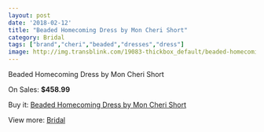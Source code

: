 ```yaml
---
layout: post
date: '2018-02-12'
title: "Beaded Homecoming Dress by Mon Cheri Short"
category: Bridal
tags: ["brand","cheri","beaded","dresses","dress"]
image: http://img.transblink.com/19083-thickbox_default/beaded-homecoming-dress-by-mon-cheri-short.jpg
---
```

Beaded Homecoming Dress by Mon Cheri Short

On Sales: **$458.99**
<a href="https://www.transblink.com/en/bridal/5965-beaded-homecoming-dress-by-mon-cheri-short.html"><amp-img layout="responsive" width="600" height="600" src="//img.transblink.com/19083-thickbox_default/beaded-homecoming-dress-by-mon-cheri-short.jpg" alt="Beaded Homecoming Dress by Mon Cheri Short 0" /></a>
<a href="https://www.transblink.com/en/bridal/5965-beaded-homecoming-dress-by-mon-cheri-short.html"><amp-img layout="responsive" width="600" height="600" src="//img.transblink.com/19085-thickbox_default/beaded-homecoming-dress-by-mon-cheri-short.jpg" alt="Beaded Homecoming Dress by Mon Cheri Short 1" /></a>
<a href="https://www.transblink.com/en/bridal/5965-beaded-homecoming-dress-by-mon-cheri-short.html"><amp-img layout="responsive" width="600" height="600" src="//img.transblink.com/19084-thickbox_default/beaded-homecoming-dress-by-mon-cheri-short.jpg" alt="Beaded Homecoming Dress by Mon Cheri Short 2" /></a>

Buy it: [Beaded Homecoming Dress by Mon Cheri Short](https://www.transblink.com/en/bridal/5965-beaded-homecoming-dress-by-mon-cheri-short.html "Beaded Homecoming Dress by Mon Cheri Short")

View more: [Bridal](https://www.transblink.com/en/3-bridal "Bridal")